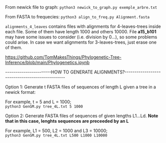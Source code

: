 From newick file to graph:
	`python3 newick_to_graph.py exemple_arbre.txt`

From FASTA to frequecies:
	`python3 align_to_freq.py Alignment.fasta`

`alignments_4_leaves` contains files with alignments for 4-leaves-trees inside each file. Some of them have length 1000 and others 10000. File **a15_b101** may have some issues to consider (i.e. division by 0...), so some problems could arise. In case we want alignments for 3-leaves-trees, just erase one of them.

https://github.com/TomMakesThings/Phylogenetic-Tree-Inference/blob/main/Phylogenetics.ipynb

-----------------------HOW TO GENERATE ALIGNMENTS?------------------------------------------------

Option 1: Generate t FASTA files of sequences of length L given a tree in a newick format:

For example, t = 5 and L = 1000;  
	`python3 GenGM.py tree_4L.txt 5 1000` 

Option 2: Generate FASTA files of sequences of given lengths L1...Ld. **Note that in this case, lenghts sequences are preceeded by an L**

For example, L1 = 500, L2 = 1000 and L3 = 10000;  
	`python3 GenGM.py tree_4L.txt L500 L1000 L10000` 
